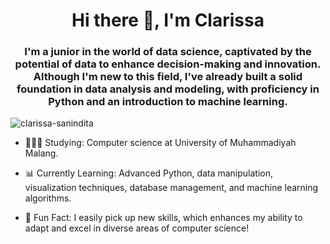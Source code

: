 <h1 align="center">Hi there 👋, I'm Clarissa</h1>
<h3 align="center">I'm a junior in the world of data science, captivated by the potential of data to enhance decision-making and innovation. Although I'm new to this field, I've already built a solid foundation in data analysis and modeling, with proficiency in Python and an introduction to machine learning.</h3>

<p align="left"> <img src="https://komarev.com/ghpvc/?username=clarissa-sanindita&label=Profile%20views&color=0e75b6&style=flat" alt="clarissa-sanindita" /> </p>

- 👩🏻‍🎓 Studying: Computer science at University of Muhammadiyah Malang.

- 📊 Currently Learning: Advanced Python, data manipulation, visualization techniques, database management, and machine learning algorithms.

- 🌷 Fun Fact: I easily pick up new skills, which enhances my ability to adapt and excel in diverse areas of computer science!
